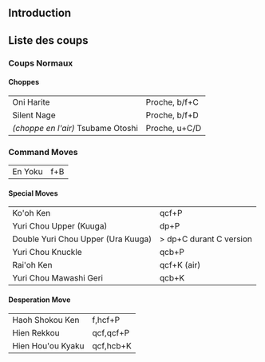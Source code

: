## Introduction

## Liste des coups

### Coups Normaux

#### Choppes

|                                    |               |
|------------------------------------|---------------|
| Oni Harite                         | Proche, b/f+C |
| Silent Nage                        | Proche, b/f+D |
| *(choppe en l'air)* Tsubame Otoshi | Proche, u+C/D |

### Command Moves

|         |     |
|---------|-----|
| En Yoku | f+B |

#### Special Moves

|                                    |                          |
|------------------------------------|--------------------------|
| Ko'oh Ken                          | qcf+P                    |
| Yuri Chou Upper (Kuuga)            | dp+P                     |
| Double Yuri Chou Upper (Ura Kuuga) | \> dp+C durant C version |
| Yuri Chou Knuckle                  | qcb+P                    |
| Rai'oh Ken                         | qcf+K (air)              |
| Yuri Chou Mawashi Geri             | qcb+K                    |

#### Desperation Move

|                   |           |
|-------------------|-----------|
| Haoh Shokou Ken   | f,hcf+P   |
| Hien Rekkou       | qcf,qcf+P |
| Hien Hou'ou Kyaku | qcf,hcb+K |
